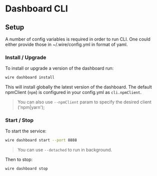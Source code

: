 # Dashboard CLI

## Setup

A number of config variables is required in order to run CLI. One could either provide those in ~/.wire/config.yml in format of yaml.


### Install / Upgrade

To install or upgrade a version of the dashboard run:

```bash
wire dashboard install
```

This will install globally the latest version of the dashboard. The default npmClient (`npm`) is configured in your config.yml as `cli.npmClient`.

> You can also use `--npmClient` param to specify the desired client ('npm|yarn');


### Start / Stop

To start the service:

```bash
wire dashboard start --port 8888
```
> You can use `--detached` to run in background.

Then to stop:

```bash
wire dashboard stop
```
